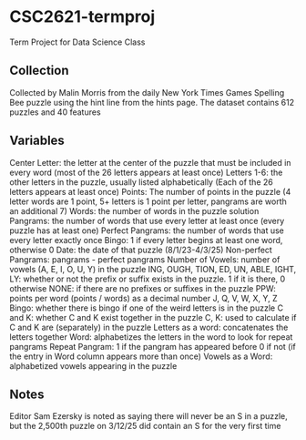 # CSC2621-termproj
Term Project for Data Science Class
## Collection
Collected by Malin Morris from the daily New York Times Games Spelling Bee puzzle using the hint line from the hints page. The dataset contains 612 puzzles and 40 features
## Variables
Center Letter: the letter at the center of the puzzle that must be included in every word (most of the 26 letters appears at least once)
Letters 1-6: the other letters in the puzzle, usually listed alphabetically (Each of the 26 letters appears at least once)
Points: The number of points in the puzzle (4 letter words are 1 point, 5+ letters is 1 point per letter, pangrams are worth an additional 7)
Words: the number of words in the puzzle solution
Pangrams: the number of words that use every letter at least once (every puzzle has at least one)
Perfect Pangrams: the number of words that use every letter exactly once
Bingo: 1 if every letter begins at least one word, otherwise 0
Date: the date of that puzzle (8/1/23-4/3/25)
Non-perfect Pangrams: pangrams - perfect pangrams
Number of Vowels: number of vowels (A, E, I, O, U, Y) in the puzzle
ING, OUGH, TION, ED, UN, ABLE, IGHT, LY: whether or not the prefix or suffix exists in the puzzle. 1 if it is there, 0 otherwise
NONE: if there are no prefixes or suffixes in the puzzle
PPW: points per word (points / words) as a decimal number
J, Q, V, W, X, Y, Z Bingo: whether there is bingo if one of the weird letters is in the puzzle
C and K: whether C and K exist together in the puzzle
C, K: used to calculate if C and K are (separately) in the puzzle
Letters as a word: concatenates the letters together
Word: alphabetizes the letters in the word to look for repeat pangrams
Repeat Pangram: 1 if the pangram has appeared before 0 if not (if the entry in Word column appears more than once)
Vowels as a Word: alphabetized vowels appearing in the puzzle
## Notes
Editor Sam Ezersky is noted as saying there will never be an S in a puzzle, but the 2,500th puzzle on 3/12/25 did contain an S for the very first time